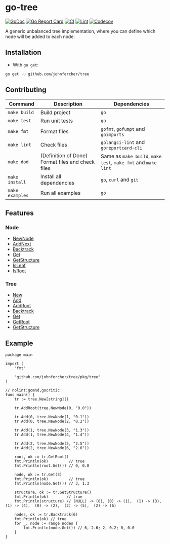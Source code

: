 # go-tree

[![GoDoc](https://godoc.org/github.com/johnfercher/tree?status.svg)](https://godoc.org/github.com/johnfercher/tree)
[![Go Report Card](https://goreportcard.com/badge/github.com/johnfercher/tree)](https://goreportcard.com/report/github.com/johnfercher/tree)
[![CI](https://github.com/johnfercher/tree/actions/workflows/goci.yml/badge.svg)](https://github.com/johnfercher/tree/actions/workflows/goci.yml)
[![Lint](https://github.com/johnfercher/tree/actions/workflows/golangci-lint.yml/badge.svg)](https://github.com/johnfercher/tree/actions/workflows/golangci-lint.yml)
[![Codecov](https://codecov.io/gh/johnfercher/tree/branch/main/graph/badge.svg)](https://codecov.io/gh/johnfercher/tree)

A generic unbalanced tree implementation, where you can define which node will be added to each node.

## Installation

* With `go get`:

```bash
go get -u github.com/johnfercher/tree
```

## Contributing

| Command         | Description                                      | Dependencies                                                  |
|-----------------|--------------------------------------------------|---------------------------------------------------------------|
| `make build`    | Build project                                    | `go`                                                          |
| `make test`     | Run unit tests                                   | `go`                                                          |
| `make fmt`      | Format files                                     | `gofmt`, `gofumpt` and `goimports`                            |
| `make lint`     | Check files                                      | `golangci-lint` and `goreportcard-cli`                        |
| `make dod`      | (Definition of Done) Format files and check files | Same as `make build`, `make test`, `make fmt` and `make lint` | 
| `make install`  | Install all dependencies                         | `go`, `curl` and `git`                                        |
| `make examples` | Run all examples                                 | `go`                                                          |

## Features
### Node
* [NewNode](https://pkg.go.dev/github.com/johnfercher/tree/pkg/tree#NewNode)
* [AddNext](https://pkg.go.dev/github.com/johnfercher/tree/pkg/tree#Node.AddNext)
* [Backtrack](https://pkg.go.dev/github.com/johnfercher/tree/pkg/tree#Node.Backtrack)
* [Get](https://pkg.go.dev/github.com/johnfercher/tree/pkg/tree#Node.Get)
* [GetStructure](https://pkg.go.dev/github.com/johnfercher/tree/pkg/tree#Node.GetStructure)
* [IsLeaf](https://pkg.go.dev/github.com/johnfercher/tree/pkg/tree#Node.IsLeaf)
* [IsRoot](https://pkg.go.dev/github.com/johnfercher/tree/pkg/tree#Node.IsLeaf)

### Tree
* [New](https://pkg.go.dev/github.com/johnfercher/tree/pkg/tree#New)
* [Add](https://pkg.go.dev/github.com/johnfercher/tree/pkg/tree#Tree.Add)
* [AddRoot](https://pkg.go.dev/github.com/johnfercher/tree/pkg/tree#Tree.AddRoot)
* [Backtrack](https://pkg.go.dev/github.com/johnfercher/tree/pkg/tree#Tree.Backtrack)
* [Get](https://pkg.go.dev/github.com/johnfercher/tree/pkg/tree#Tree.Get)
* [GetRoot](https://pkg.go.dev/github.com/johnfercher/tree/pkg/tree#Tree.GetRoot)
* [GetStructure](https://pkg.go.dev/github.com/johnfercher/tree/pkg/tree#Tree.GetStructure)

## Example

```golang
package main

import (
	"fmt"

	"github.com/johnfercher/tree/pkg/tree"
)

// nolint:gomnd,gocritic
func main() {
	tr := tree.New[string]()

	tr.AddRoot(tree.NewNode(0, "0.0"))

	tr.Add(0, tree.NewNode(1, "0.1"))
	tr.Add(0, tree.NewNode(2, "0.2"))

	tr.Add(1, tree.NewNode(3, "1.3"))
	tr.Add(1, tree.NewNode(4, "1.4"))

	tr.Add(2, tree.NewNode(5, "2.5"))
	tr.Add(2, tree.NewNode(6, "2.6"))

	root, ok := tr.GetRoot()
	fmt.Println(ok)         // true
	fmt.Println(root.Get()) // 0, 0.0

	node, ok := tr.Get(3)
	fmt.Println(ok)         // true
	fmt.Println(node.Get()) // 3, 1.3

	structure, ok := tr.GetStructure()
	fmt.Println(ok)        // true
	fmt.Println(structure) // (NULL) -> (0), (0) -> (1),  (1) -> (3),  (1) -> (4),  (0) -> (2),  (2) -> (5),  (2) -> (6)

	nodes, ok := tr.Backtrack(6)
	fmt.Println(ok) // true
	for _, node := range nodes {
		fmt.Println(node.Get()) // 6, 2.6; 2, 0.2; 0, 0.0
	}
}
```
